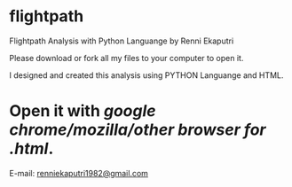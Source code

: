 # flightpath
Flightpath Analysis with Python Languange by Renni Ekaputri


Please download or fork all my files to your computer to open it.</br>

I designed and created this analysis using PYTHON Languange and HTML.

# Open it with *google chrome/mozilla/other browser* *for* *.html*.

E-mail: renniekaputri1982@gmail.com </br>

